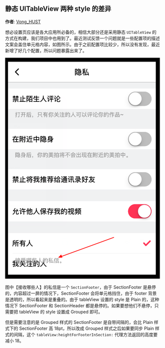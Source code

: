 ## 静态 UITableView 两种 style 的差异

**作者**: [Vong_HUST](https://weibo.com/VongLo)

想必设置页应该是各大应用所必备的，相信大部分还是采用静态 `UITableView` 的方式在构建，我们项目中也用到了。最近测试反馈一个问题就是一些配置项的描述文案会盖住单元格内容，如图所示。由于之前配置项比较少，所以没有发现，最近新增了好几个配置，所以问题暴露出来了。

![1](./1.png)

图中【接收哪些人】的私信是一个 `SectionFooter`，由于 SectionFooter 是悬停的，内容超过一屏的情况下，SectionFooter 会将单元格挡住，由于 footer 背景是透明的，所以看起来是重叠的。由于 tableView 设置的 style 是 Plain 的，这种情况下 SectionFooter 和 SectionHeader 都是悬停的。如果要想他们不悬停，只需要把 tableView 的 style 设置成 Grouped 即可。

但是需要注意的是 Grouped 样式的 SectionFooter 是自带间隔的，会比 Plain 样式下的 SectionFooter 高 18pt，所以改成 Grouped 样式之后如果要同步 Plain 样式的间隔，这个 `tableView:heightForFooterInSection:` 代理方法返回的高度要减小 18。

